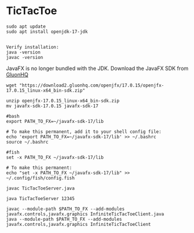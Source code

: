 # TicTacToe


```
sudo apt update
sudo apt install openjdk-17-jdk


Verify installation:
java -version
javac -version
```

JavaFX is no longer bundled with the JDK. Download the JavaFX SDK from [GluonHQ ](https://gluonhq.com/products/javafx/?spm=a2ty_o01.29997173.0.0.14b4c921ADFHXu)

```
wget "https://download2.gluonhq.com/openjfx/17.0.15/openjfx-17.0.15_linux-x64_bin-sdk.zip"

unzip openjfx-17.0.15_linux-x64_bin-sdk.zip
mv javafx-sdk-17.0.15 javafx-sdk-17
```

```
#bash
export PATH_TO_FX=~/javafx-sdk-17/lib

# To make this permanent, add it to your shell config file:
echo 'export PATH_TO_FX=~/javafx-sdk-17/lib' >> ~/.bashrc
source ~/.bashrc

#fish
set -x PATH_TO_FX ~/javafx-sdk-17/lib

# To make this permanent:
echo "set -x PATH_TO_FX ~/javafx-sdk-17/lib" >> ~/.config/fish/config.fish
```

```
javac TicTacToeServer.java

java TicTacToeServer 12345
```

```
javac --module-path $PATH_TO_FX --add-modules javafx.controls,javafx.graphics InfiniteTicTacToeClient.java
java --module-path $PATH_TO_FX --add-modules javafx.controls,javafx.graphics InfiniteTicTacToeClient
```